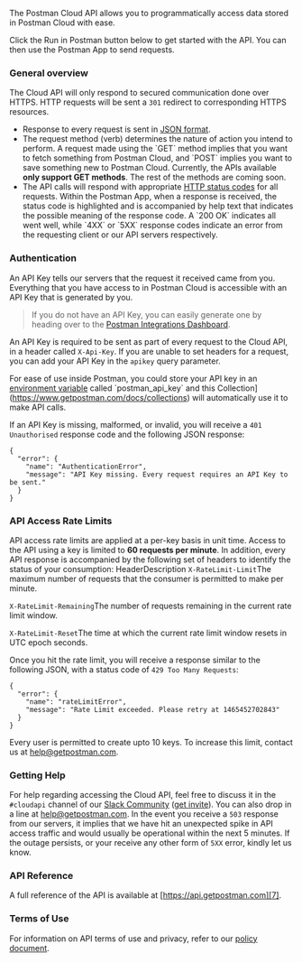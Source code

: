 ---
---
The Postman Cloud API allows you to programmatically access data stored in Postman Cloud with ease.

Click the Run in Postman button below to get started with the API. You can then use the Postman App to send requests.

### General overview

The Cloud API will only respond to secured communication done over HTTPS. HTTP requests will be sent a `301` redirect to corresponding HTTPS resources.

* Response to every request is sent in [JSON format][0].
* The request method (verb) determines the nature of action you intend to perform. A request made using the \`GET\` method implies that you want to fetch something from Postman Cloud, and \`POST\` implies you want to save something new to Postman Cloud. Currently, the APIs available **only support GET methods**. The rest of the methods are coming soon.
* The API calls will respond with appropriate [HTTP status codes][1] for all requests. Within the Postman App, when a response is received, the status code is highlighted and is accompanied by help text that indicates the possible meaning of the response code. A \`200 OK\` indicates all went well, while \`4XX\` or \`5XX\` response codes indicate an error from the requesting client or our API servers respectively.

### Authentication

An API Key tells our servers that the request it received came from you. Everything that you have access to in Postman Cloud is accessible with an API Key that is generated by you. 
> 
> If you do not have an API Key, you can easily generate one by heading over to the [Postman Integrations Dashboard][2].

An API Key is required to be sent as part of every request to the Cloud API, in a header called `X-Api-Key`. If you are unable to set headers for a request, you can add your API Key in the `apikey` query parameter.

For ease of use inside Postman, you could store your API key in an [environment variable][3] called \`postman\_api\_key\` and this Collection\](https://www.getpostman.com/docs/collections) will automatically use it to make API calls.

If an API Key is missing, malformed, or invalid, you will receive a `401 Unauthorised` response code and the following JSON response:

    
    {
      "error": { 
        "name": "AuthenticationError",
        "message": "API Key missing. Every request requires an API Key to be sent."
      }
    }
    

### API Access Rate Limits

API access rate limits are applied at a per-key basis in unit time. Access to the API using a key is limited to **60 requests per minute**. In addition, every API response is accompanied by the following set of headers to identify the status of your consumption:
HeaderDescription
`X-RateLimit-Limit`The maximum number of requests that the consumer is permitted to make per minute.

`X-RateLimit-Remaining`The number of requests remaining in the current rate limit window.

`X-RateLimit-Reset`The time at which the current rate limit window resets in UTC epoch seconds.

  
Once you hit the rate limit, you will receive a response similar to the following JSON, with a status code of `429 Too Many Requests`:

    
    {
      "error": {
        "name": "rateLimitError",
        "message": "Rate Limit exceeded. Please retry at 1465452702843"
      }
    }
    

  
Every user is permitted to create upto 10 keys. To increase this limit, contact us at [help@getpostman.com][4].

### Getting Help

For help regarding accessing the Cloud API, feel free to discuss it in the `#cloudapi` channel of our [Slack Community][5] ([get invite][6]). You can also drop in a line at [help@getpostman.com][4].
In the event you receive a `503` response from our servers, it implies that we have hit an unexpected spike in API access traffic and would usually be operational within the next 5 minutes. If the outage persists, or your receive any other form of `5XX` error, kindly let us know.

### API Reference

A full reference of the API is available at [https://api.getpostman.com][7].

### Terms of Use

For information on API terms of use and privacy, refer to our [policy document][8].


[0]: https://en.wikipedia.org/wiki/JSON
[1]: https://en.wikipedia.org/wiki/List_of_HTTP_status_codes
[2]: https://www.getpostman.com/dashboard/integrations
[3]: https://www.getpostman.com/docs/environments
[4]: mailto:help@getpostman.com
[5]: http://postmancommunity.slack.com/
[6]: https://www.getpostman.com/slack-invite
[7]: https://api.getpostman.com/
[8]: https://www.getpostman.com/licenses/privacy